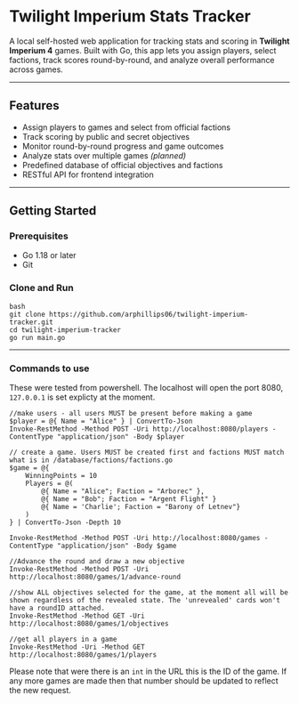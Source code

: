 # Twilight Imperium Stats Tracker

A local self-hosted web application for tracking stats and scoring in **Twilight Imperium 4** games. Built with Go, this app lets you assign players, select factions, track scores round-by-round, and analyze overall performance across games.

---

## Features

- Assign players to games and select from official factions  
- Track scoring by public and secret objectives  
- Monitor round-by-round progress and game outcomes  
- Analyze stats over multiple games *(planned)*  
- Predefined database of official objectives and factions  
- RESTful API for frontend integration  

---

## Getting Started

### Prerequisites

- Go 1.18 or later  
- Git  

### Clone and Run

```
bash
git clone https://github.com/arphillips06/twilight-imperium-tracker.git
cd twilight-imperium-tracker
go run main.go
```
---
### Commands to use
These were tested from powershell. The localhost will open the port 8080, ```127.0.0.1``` is set explicty at the moment.

```
//make users - all users MUST be present before making a game
$player = @{ Name = "Alice" } | ConvertTo-Json
Invoke-RestMethod -Method POST -Uri http://localhost:8080/players -ContentType "application/json" -Body $player

// create a game. Users MUST be created first and factions MUST match what is in /database/factions/factions.go
$game = @{
    WinningPoints = 10
    Players = @(
        @{ Name = "Alice"; Faction = "Arborec" },
        @{ Name = "Bob"; Faction = "Argent Flight" }
        @{ Name = 'Charlie'; Faction = "Barony of Letnev"}
    )
} | ConvertTo-Json -Depth 10

Invoke-RestMethod -Method POST -Uri http://localhost:8080/games -ContentType "application/json" -Body $game

//Advance the round and draw a new objective
Invoke-RestMethod -Method POST -Uri http://localhost:8080/games/1/advance-round

//show ALL objectives selected for the game, at the moment all will be shown regardless of the revealed state. The 'unrevealed' cards won't have a roundID attached.
Invoke-RestMethod -Method GET -Uri http://localhost:8080/games/1/objectives

//get all players in a game
Invoke-RestMethod -Uri -Method GET http://localhost:8080/games/1/players
```
Please note that were there is an ```int``` in the URL this is the ID of the game. If any more games are made then that number should be updated to reflect the new request.
